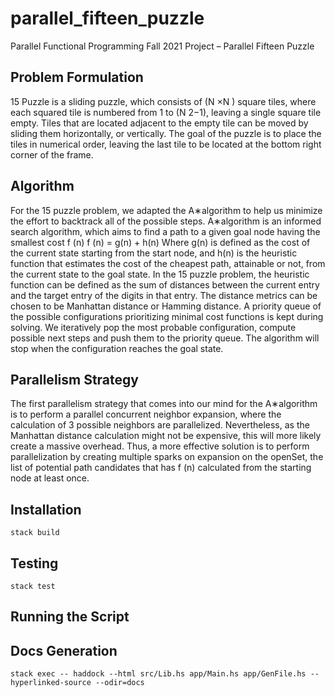 # parallel_fifteen_puzzle
Parallel Functional Programming Fall 2021 Project – Parallel Fifteen Puzzle

## Problem Formulation
15 Puzzle is a sliding puzzle, which consists of (N ×N ) square tiles, where each squared
tile is numbered from 1 to (N 2−1), leaving a single square tile empty. Tiles that are located
adjacent to the empty tile can be moved by sliding them horizontally, or vertically. The goal
of the puzzle is to place the tiles in numerical order, leaving the last tile to be located at the
bottom right corner of the frame.

## Algorithm
For the 15 puzzle problem, we adapted the A∗algorithm to help us minimize the effort to
backtrack all of the possible steps. A∗algorithm is an informed search algorithm, which aims
to find a path to a given goal node having the smallest cost f (n)
f (n) = g(n) + h(n)
Where g(n) is defined as the cost of the current state starting from the start node, and
h(n) is the heuristic function that estimates the cost of the cheapest path, attainable or not,
from the current state to the goal state. In the 15 puzzle problem, the heuristic function
can be defined as the sum of distances between the current entry and the target entry of
the digits in that entry. The distance metrics can be chosen to be Manhattan distance or
Hamming distance.
A priority queue of the possible configurations prioritizing minimal cost functions is kept
during solving. We iteratively pop the most probable configuration, compute possible next
steps and push them to the priority queue. The algorithm will stop when the configuration
reaches the goal state.

## Parallelism Strategy
The first parallelism strategy that comes into our mind for the A∗algorithm is to perform
a parallel concurrent neighbor expansion, where the calculation of 3 possible neighbors are
parallelized. Nevertheless, as the Manhattan distance calculation might not be expensive,
this will more likely create a massive overhead. Thus, a more effective solution is to perform
parallelization by creating multiple sparks on expansion on the openSet, the list of potential
path candidates that has f (n) calculated from the starting node at least once.

## Installation
```
stack build
```

## Testing
```
stack test
```

## Running the Script

<!-- TODO : Complete this -->

## Docs Generation
```
stack exec -- haddock --html src/Lib.hs app/Main.hs app/GenFile.hs --hyperlinked-source --odir=docs
```

